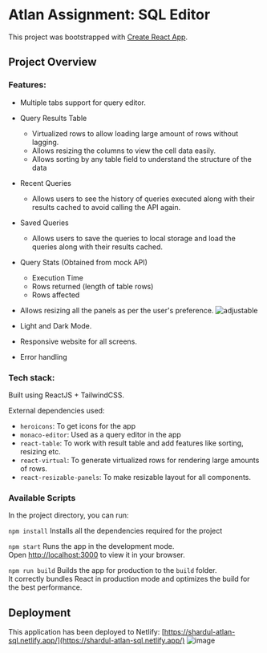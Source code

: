 # Atlan Assignment: SQL Editor

This project was bootstrapped with [Create React App](https://github.com/facebook/create-react-app).

## Project Overview

### Features:

- Multiple tabs support for query editor.
- Query Results Table
    -  Virtualized rows to allow loading large amount of rows without lagging.
    -  Allows resizing the columns to view the cell data easily.
    -  Allows sorting by any table field to understand the structure of the data
- Recent Queries
    - Allows users to see the history of queries executed along with their results cached to avoid calling the API again. 
- Saved Queries
    - Allows users to save the queries to local storage and load the queries along with their results cached.
- Query Stats (Obtained from mock API)
    -  Execution Time
    -  Rows returned (length of table rows)
    -  Rows affected
- Allows resizing all the panels as per the user's preference.
    ![adjustable](https://github.com/FreSauce/atlan-frontend-assignment/assets/34598383/9c838cda-1d32-4ad7-b124-cb9b086471d8)
 
- Light and Dark Mode.
- Responsive website for all screens.
- Error handling

### Tech stack:

Built using ReactJS + TailwindCSS. 

External dependencies used:
-  `heroicons`: To get icons for the app
-  `monaco-editor`: Used as a query editor in the app
-  `react-table`: To work with result table and add features like sorting, resizing etc.
-  `react-virtual`: To generate virtualized rows for rendering large amounts of rows.
-  `react-resizable-panels`: To make resizable layout for all components.
### Available Scripts

In the project directory, you can run:

`npm install`
Installs all the dependencies required for the project

`npm start`
Runs the app in the development mode.\
Open [http://localhost:3000](http://localhost:3000) to view it in your browser.

`npm run build`
Builds the app for production to the `build` folder.\
It correctly bundles React in production mode and optimizes the build for the best performance.

## Deployment

This application has been deployed to Netlify: [https://shardul-atlan-sql.netlify.app/](https://shardul-atlan-sql.netlify.app/)
![image](https://github.com/FreSauce/atlan-frontend-assignment/assets/34598383/419a8d4b-3fb1-4b1f-bf1e-5e432b889fcc)
